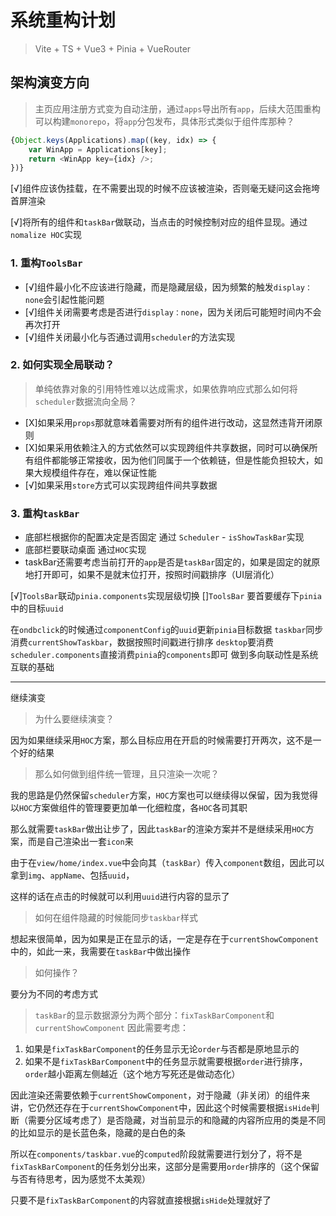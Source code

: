 # 系统重构计划
>
> Vite + TS + Vue3 + Pinia + VueRouter
>
## 架构演变方向
>
> 主页应用注册方式变为自动注册，通过`apps`导出所有`app`，后续大范围重构可以构建`monorepo`，将`app`分包发布，具体形式类似于组件库那种？

```javascript
{Object.keys(Applications).map((key, idx) => {
    var WinApp = Applications[key];
    return <WinApp key={idx} />;
})}

```

[√]组件应该伪挂载，在不需要出现的时候不应该被渲染，否则毫无疑问这会拖垮首屏渲染

[√]将所有的组件和`taskBar`做联动，当点击的时候控制对应的组件显现。通过`nomalize HOC`实现

### 1. 重构`ToolsBar`

- [√]组件最小化不应该进行隐藏，而是隐藏层级，因为频繁的触发`display：none`会引起性能问题
- [√]组件关闭需要考虑是否进行`display：none`，因为关闭后可能短时间内不会再次打开
- [√]组件关闭最小化与否通过调用`scheduler`的方法实现

### 2. 如何实现全局联动？

> 单纯依靠对象的引用特性难以达成需求，如果依靠响应式那么如何将`scheduler`数据流向全局？

- [X]如果采用`props`那就意味着需要对所有的组件进行改动，这显然违背开闭原则
- [X]如果采用依赖注入的方式依然可以实现跨组件共享数据，同时可以确保所有组件都能够正常接收，因为他们同属于一个依赖链，但是性能负担较大，如果大规模组件存在，难以保证性能
- [√]如果采用`store`方式可以实现跨组件间共享数据

### 3. 重构`taskBar`

- 底部栏根据你的配置决定是否固定 通过 `Scheduler` - `isShowTaskBar`实现
- 底部栏要联动桌面 通过`HOC`实现
- taskBar还需要考虑当前打开的`app`是否是`taskBar`固定的，如果是固定的就原地打开即可，如果不是就末位打开，按照时间戳排序（UI层消化）

[√]`ToolsBar`联动`pinia.components`实现层级切换
[]`ToolsBar` 要首要缓存下`pinia`中的目标`uuid`

在`ondbclick`的时候通过`componentConfig`的`uuid`更新`pinia`目标数据
`taskbar`同步消费`currentShowTaskbar`，数据按照时间戳进行排序
`desktop`要消费`scheduler.components`直接消费`pinia`的`components`即可
做到多向联动性是系统互联的基础

---

继续演变
> 为什么要继续演变？

因为如果继续采用`HOC`方案，那么目标应用在开启的时候需要打开两次，这不是一个好的结果

> 那么如何做到组件统一管理，且只渲染一次呢？

我的思路是仍然保留`scheduler`方案，`HOC`方案也可以继续得以保留，因为我觉得以`HOC`方案做组件的管理要更加单一化细粒度，各`HOC`各司其职

那么就需要`taskBar`做出让步了，因此`taskBar`的渲染方案并不是继续采用`HOC`方案，而是自己渲染出一套`icon`来

由于在`view/home/index.vue`中会向其（`taskBar`）传入`component`数组，因此可以拿到`img`、`appName`、包括`uuid`，

这样的话在点击的时候就可以利用`uuid`进行内容的显示了

> 如何在组件隐藏的时候能同步`taskbar`样式

想起来很简单，因为如果是正在显示的话，一定是存在于`currentShowComponent`中的，如此一来，我需要在`taskBar`中做出操作

> 如何操作？

要分为不同的考虑方式
> `taskBar`的显示数据源分为两个部分：`fixTaskBarComponent`和`currentShowComponent`
> 因此需要考虑：

1. 如果是`fixTaskBarComponent`的任务显示无论`order`与否都是原地显示的
2. 如果不是`fixTaskBarComponent`中的任务显示就需要根据`order`进行排序，`order`越小距离左侧越近（这个地方写死还是做动态化）

因此渲染还需要依赖于`currentShowComponent`，对于隐藏（非关闭）的组件来讲，它仍然还存在于`currentShowComponent`中，因此这个时候需要根据`isHide`判断（需要分区域考虑了）是否隐藏，对当前显示的和隐藏的内容所应用的类是不同的比如显示的是长蓝色条，隐藏的是白色的条

所以在`components/taskbar.vue`的`computed`阶段就需要进行划分了，将不是`fixTaskBarComponent`的任务划分出来，这部分是需要用`order`排序的（这个保留与否有待思考，因为感觉不太美观）

只要不是`fixTaskBarComponent`的内容就直接根据`isHide`处理就好了
